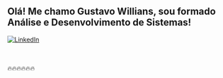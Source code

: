 ## Olá! Me chamo Gustavo Willians, sou formado Análise e Desenvolvimento de Sistemas!


[![LinkedIn](https://img.shields.io/badge/linkedin-836FFF?style=for-the-badge&logo=linkedin&logoColor=white)](https://www.linkedin.com/in/guswillians/)

<!-- ![Gutoneitzke GitHub stats](https://github-readme-stats.vercel.app/api?username=gutoneitzke&show_icons=true&theme=tokyonight&count_private=true)-->

<br><br>
 🔥🔥🔥🔥🔥🔥
